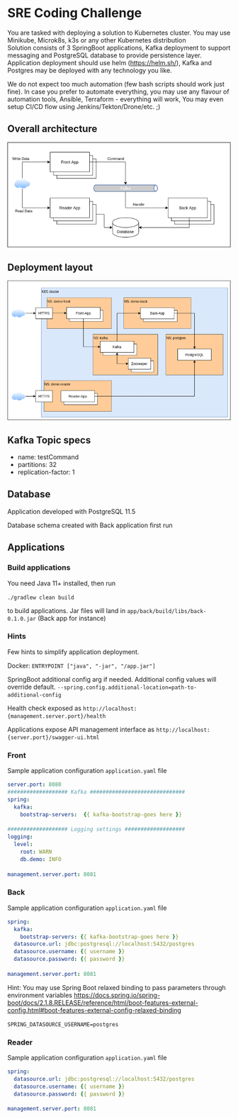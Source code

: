 # SRE Coding Challenge

You are tasked with deploying a solution to Kubernetes cluster. You may use Minikube, Microk8s, k3s or any other Kubernetes distribution  
Solution consists of 3 SpringBoot applications, Kafka deployment to support messaging and PostgreSQL database to provide persistence layer.
Application deployment should use helm (https://helm.sh/), Kafka and Postgres may be deployed with any technology you like.

We do not expect too much automation (few bash scripts should work just fine). In case you prefer to automate everything, 
you may use any flavour of automation tools, Ansible, Terraform - everything will work, You may even setup CI/CD flow using Jenkins/Tekton/Drone/etc. ;)

## Overall architecture

![Overall architecture](doc/img/application-architecture.png)

## Deployment layout

![Deployment layout](doc/img/deployment-layout.png)

## Kafka Topic specs

- name: testCommand
- partitions: 32
- replication-factor: 1

## Database

Application developed with PostgreSQL 11.5

Database schema created with Back application first run

## Applications

### Build applications

You need Java 11+ installed, then run

`./gradlew clean build`

to build applications. Jar files will land in `app/back/build/libs/back-0.1.0.jar` (Back app for instance)

### Hints

Few hints to simplify application deployment.

Docker:
`ENTRYPOINT ["java", "-jar", "/app.jar"]`

SpringBoot additional config arg if needed. Additional config values will override default.
`--spring.config.additional-location=path-to-additional-config`

Health check exposed as 
`http://localhost:{management.server.port}/health`

Applications expose API management interface as
`http://localhost:{server.port}/swagger-ui.html`

### Front

Sample application configuration `application.yaml` file

```yaml
server.port: 8080
################### Kafka ##############################
spring:
  kafka:
    bootstrap-servers:  {{ kafka-bootstrap-goes here }}

################### Logging settings ###################
logging:
  level:
    root: WARN
    db.demo: INFO

management.server.port: 8081
```

### Back

Sample application configuration `application.yaml` file

```yaml
spring:
  kafka:
    bootstrap-servers: {{ kafka-bootstrap-goes here }}
  datasource.url: jdbc:postgresql://localhost:5432/postgres
  datasource.username: {{ username }}
  datasource.password: {{ password }}

management.server.port: 8081
```

Hint: 
You may use Spring Boot relaxed binding to pass parameters through environment variables
https://docs.spring.io/spring-boot/docs/2.1.8.RELEASE/reference/html/boot-features-external-config.html#boot-features-external-config-relaxed-binding

`SPRING_DATASOURCE_USERNAME=postgres`

### Reader

Sample application configuration `application.yaml` file

```yaml
spring:
  datasource.url: jdbc:postgresql://localhost:5432/postgres
  datasource.username: {{ username }}
  datasource.password: {{ password }}

management.server.port: 8081
```